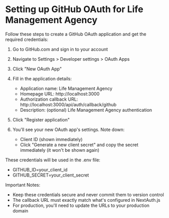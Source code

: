 # Setting up GitHub OAuth for Life Management Agency

Follow these steps to create a GitHub OAuth application and get the required credentials:

1. Go to GitHub.com and sign in to your account
2. Navigate to Settings > Developer settings > OAuth Apps
3. Click "New OAuth App"
4. Fill in the application details:
   - Application name: Life Management Agency
   - Homepage URL: http://localhost:3000
   - Authorization callback URL: http://localhost:3000/api/auth/callback/github
   - Description: (optional) Life Management Agency authentication

5. Click "Register application"
6. You'll see your new OAuth app's settings. Note down:
   - Client ID (shown immediately)
   - Click "Generate a new client secret" and copy the secret immediately (it won't be shown again)

These credentials will be used in the .env file:
- GITHUB_ID=your_client_id
- GITHUB_SECRET=your_client_secret

Important Notes:
- Keep these credentials secure and never commit them to version control
- The callback URL must exactly match what's configured in NextAuth.js
- For production, you'll need to update the URLs to your production domain